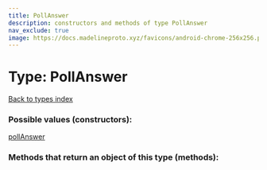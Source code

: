 ```yaml
---
title: PollAnswer
description: constructors and methods of type PollAnswer
nav_exclude: true
image: https://docs.madelineproto.xyz/favicons/android-chrome-256x256.png
---
```

# Type: PollAnswer
[Back to types index](index.html)



### Possible values (constructors):

[pollAnswer](/API_docs/constructors/pollAnswer.html)  



### Methods that return an object of this type (methods):




